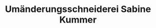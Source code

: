 ---
title: "Umänderungsschneiderei Sabine Kummer"
url: /alsdorf/umaenderungsschneiderei-sabine-kummer/
shop: Schneiderei
---